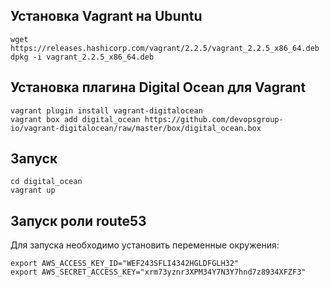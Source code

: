 ## Установка Vagrant на Ubuntu
```
wget https://releases.hashicorp.com/vagrant/2.2.5/vagrant_2.2.5_x86_64.deb
dpkg -i vagrant_2.2.5_x86_64.deb
```
## Установка плагина Digital Ocean для Vagrant
```
vagrant plugin install vagrant-digitalocean
vagrant box add digital_ocean https://github.com/devopsgroup-io/vagrant-digitalocean/raw/master/box/digital_ocean.box
```
## Запуск
```
cd digital_ocean
vagrant up
```
## Запуск роли route53
Для запуска необходимо установить переменные окружения:
```
export AWS_ACCESS_KEY_ID="WEF243SFLI4342HGLDFGLH32"
export AWS_SECRET_ACCESS_KEY="xrm73yznr3XPM34Y7N3Y7hnd7z8934XFZF3"
```